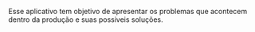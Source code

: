 Esse aplicativo tem objetivo de apresentar os problemas que acontecem dentro da produção e suas possiveis soluções.
